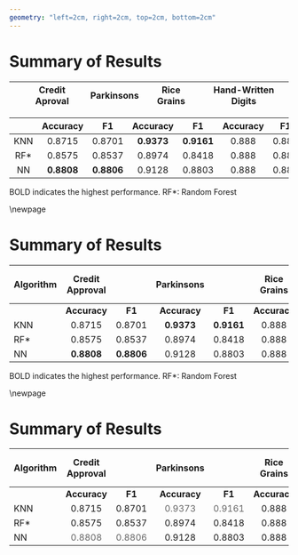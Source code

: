 ```yaml
---
geometry: "left=2cm, right=2cm, top=2cm, bottom=2cm"
---
```




# Summary of Results   

|   | Credit Aproval | Parkinsons  | Rice Grains  | Hand-Written Digits |
| :-: | :----: | :---:| :----: | :---: |

|     | Accuracy | F1 | Accuracy | F1 | Accuracy | F1 | Accuracy | F1 |
| :--:| :-:  | :-: | :-: | :-: | :-: | :-: | :-: | :-: |
| KNN | 0.8715 | 0.8701 | **0.9373** | **0.9161** | 0.888 | 0.888 | 0.888 | 0.888 |
| RF* | 0.8575 | 0.8537 | 0.8974 | 0.8418 | 0.888 | 0.888 | 0.888 | 0.888 |
| NN  | **0.8808** | **0.8806** | 0.9128 | 0.8803 | 0.888 | 0.888 | 0.888 | 0.888 |

BOLD indicates the highest performance. 
RF*: Random Forest

\newpage 

# Summary of Results

| Algorithm    | Credit Approval |               | Parkinsons    |               | Rice Grains   |               | Hand-Written Digits |               |
|--------------|:---------------:|:-------------:|:-------------:|:-------------:|:-------------:|:-------------:|:-------------------:|:-------------:|
|              | **Accuracy**    | **F1**        | **Accuracy**  | **F1**        | **Accuracy**  | **F1**        | **Accuracy**        | **F1**        |
| KNN          | 0.8715          | 0.8701        | **0.9373**        | **0.9161**        | 0.888         | 0.888         | 0.888               | 0.888         |
| RF*          | 0.8575          | 0.8537        | 0.8974        | 0.8418        | 0.888         | 0.888         | 0.888               | 0.888         |
| NN           | **0.8808**          | **0.8806**        | 0.9128        | 0.8803        | 0.888         | 0.888         | 0.888               | 0.888         |


BOLD indicates the highest performance. 
RF*: Random Forest


\newpage  

# Summary of Results

| Algorithm    | Credit Approval |               | Parkinsons    |               | Rice Grains   |               | Hand-Written Digits |               |
|--------------|:---------------:|:-------------:|:-------------:|:-------------:|:-------------:|:-------------:|:-------------------:|:-------------:|
|              | **Accuracy**    | **F1**        | **Accuracy**  | **F1**        | **Accuracy**  | **F1**        | **Accuracy**        | **F1**        |
| KNN          | 0.8715          | 0.8701        | <span style="color: #666;">0.9373</span> | <span style="color: #666;">0.9161</span> | 0.888         | 0.888         | 0.888               | 0.888         |
| RF*          | 0.8575          | 0.8537        | 0.8974        | 0.8418        | 0.888         | 0.888         | 0.888               | 0.888         |
| NN           | <span style="color: #666;">0.8808</span> | <span style="color: #666;">0.8806</span> | 0.9128        | 0.8803        | 0.888         | 0.888         | 0.888               | 0.888         |
